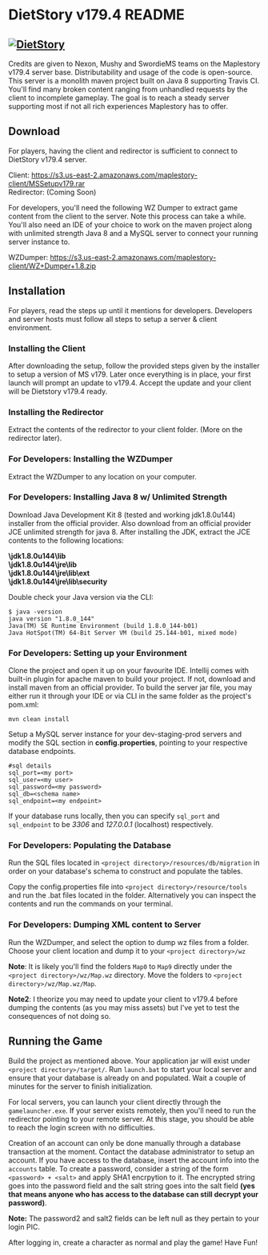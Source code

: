 # DietStory v179.4 README

[![DietStory](https://travis-ci.org/BenjixD/dietstory-pbb.svg?branch=master)](https://travis-ci.org/BenjixD/dietstory-pbb)
---

Credits are given to Nexon, Mushy and SwordieMS teams on the Maplestory v179.4 server base. Distributability and usage of the code is open-source. This server is a monolith maven project built on Java 8 supporting Travis CI. You'll find many broken content ranging from unhandled requests by the client to incomplete gameplay. The goal is to reach a steady server supporting most if not all rich experiences Maplestory has to offer.

## Download

For players, having the client and redirector is sufficient to connect to DietStory v179.4 server.

Client: https://s3.us-east-2.amazonaws.com/maplestory-client/MSSetupv179.rar<br />
Redirector: (Coming Soon)

For developers, you'll need the following WZ Dumper to extract game content from the client to the server. Note this process can take a while. You'll also need an IDE of your choice to work on the maven project along with unlimited strength Java 8 and a MySQL server to connect your running server instance to.

WZDumper: https://s3.us-east-2.amazonaws.com/maplestory-client/WZ+Dumper+1.8.zip

## Installation

For players, read the steps up until it mentions for developers. Developers and server hosts must follow all steps to setup a server & client environment.

### Installing the Client

After downloading the setup, follow the provided steps given by the installer to setup a version of MS v179. Later once everything is in place, your first launch will prompt an update to v179.4. Accept the update and your client will be Dietstory v179.4 ready.

### Installing the Redirector

Extract the contents of the redirector to your client folder. (More on the redirector later).

### For Developers: Installing the WZDumper

Extract the WZDumper to any location on your computer.

### For Developers: Installing Java 8 w/ Unlimited Strength

Download Java Development Kit 8 (tested and working jdk1.8.0u144) installer from the official provider. Also download from an official provider JCE unlimited strength for java 8. After installing the JDK, extract the JCE contents to the following locations:

**<Your Java Location>\jdk1.8.0u144\lib**<br />
**<Your Java Location>\jdk1.8.0u144\jre\lib**<br />
**<Your Java Location>\jdk1.8.0u144\jre\lib\ext**<br />
**<Your Java Location>\jdk1.8.0u144\jre\lib\security**<br />

Double check your Java version via the CLI:
```
$ java -version
java version "1.8.0_144"
Java(TM) SE Runtime Environment (build 1.8.0_144-b01)
Java HotSpot(TM) 64-Bit Server VM (build 25.144-b01, mixed mode)
```

### For Developers: Setting up your Environment

Clone the project and open it up on your favourite IDE. Intellij comes with built-in plugin for apache maven to build your project. If not, download and install maven from an official provider. To build the server jar file, you may either run it through your IDE or via CLI in the same folder as the project's pom.xml:

```
mvn clean install
```

Setup a MySQL server instance for your dev-staging-prod servers and modify the SQL section in **config.properties**, pointing to your respective database endpoints.

```
#sql details
sql_port=<my port>
sql_user=<my user>
sql_password=<my password>
sql_db=<schema name>
sql_endpoint=<my endpoint>
```

If your database runs locally, then you can specify `sql_port` and `sql_endpoint` to be _3306_ and _127.0.0.1_ (localhost) respectively.

### For Developers: Populating the Database

Run the SQL files located in `<project directory>/resources/db/migration` in order on your database's schema to construct and populate the tables.

Copy the config.properties file into `<project directory>/resource/tools` and run the .bat files located in the folder. Alternatively you can inspect the contents and run the commands on your terminal.

### For Developers: Dumping XML content to Server

Run the WZDumper, and select the option to dump wz files from a folder. Choose your client location and dump it to your `<project directory>/wz`

**Note**: It is likely you'll find the folders `Map0` to `Map9` directly under the `<project directory>/wz/Map.wz` directory. Move the folders to `<project directory>/wz/Map.wz/Map`.

**Note2**: I theorize you may need to update your client to v179.4 before dumping the contents (as you may miss assets) but I've yet to test the consequences of not doing so.

## Running the Game

Build the project as mentioned above. Your application jar will exist under `<project directory>/target/`. Run `launch.bat` to start your local server and ensure that your database is already on and populated. Wait a couple of minutes for the server to finish initialization.

For local servers, you can launch your client directly through the ```gamelauncher.exe```. If your server exists remotely, then you'll need to run the redirector pointing to your remote server. At this stage, you should be able to reach the login screen with no difficulties.

Creation of an account can only be done manually through a database transaction at the moment. Contact the database administrator to setup an account. If you have access to the database, insert the account info into the `accounts` table. To create a password, consider a string of the form `<password> + <salt>` and apply SHA1 encrpytion to it. The encrypted string goes into the password field and the salt string goes into the salt field **(yes that means anyone who has access to the database can still decrypt your password)**.

**Note:** The password2 and salt2 fields can be left null as they pertain to your login PIC.

After logging in, create a character as normal and play the game! Have Fun!

